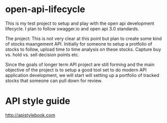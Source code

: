 # open-api-lifecycle
This is my test project to setup and play with the open api development lifecycle. 
I plan to follow swagger.io and open api 3.0 standards.

The project: This is not very clear at this point but plan to create some kind of stocks maangement API. Initially for someone to setup a protfolio of stocks to follow, upload time to 
time analysis on these stocks. Capture buy vs. hold vs. sell decision points etc. 


Since the goals of longer term API project are still forming and the main objective of the project
is to setup a good tool set to do modern API application development, we will start will setting 
up a portfolio of tracked stocks that someone can pull down for review. 

# API style guide
http://apistylebook.com

